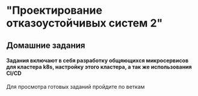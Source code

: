 # "Проектирование отказоустойчивых систем 2"
## Домашние задания
#### Задания включают в себя разработку общяющихся микросервисов для кластера k8s, настройку этого кластера, а так же использования CI/CD
Для просмотра готовых заданий пройдите по веткам
